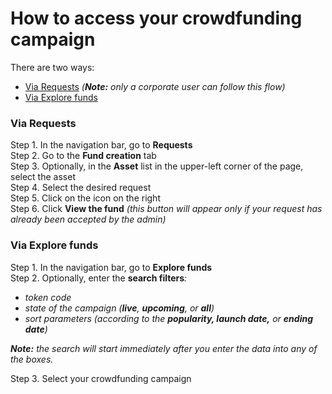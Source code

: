 # How to access your crowdfunding campaign

There are two ways:

* [Via Requests](https://cryptofund.software/resources/product-guide/end-users/Crowdfunding-campaigns/how-to-access-your-crowdfunding-campaign/#via-requests) _\(**Note:** only a corporate user can follow this flow\)_
* [Via Explore funds](https://cryptofund.software/resources/product-guide/end-users/crowdfunding-campaigns/how-to-access-your-crowdfunding-campaign/#via-explore-funds)

### Via Requests <a id="via-requests"></a>

Step 1. In the navigation bar, go to **Requests**  
Step 2. Go to the **Fund creation** tab  
Step 3. Optionally, in the **Asset** list in the upper-left corner of the page, select the asset  
Step 4. Select the desired request  
Step 5. Click on the icon on the right  
Step 6. Click **View the fund** _\(this button will appear only if your request has already been accepted by the admin\)_

### Via Explore funds <a id="via-explore-funds"></a>

Step 1. In the navigation bar, go to **Explore funds**  
Step 2. Optionally, enter the **search filters**_:_

* _token code_
* _state of the campaign \(**live**, **upcoming**, or **all**\)_
* _sort parameters \(according to the **popularity, launch date,** or **ending date**\)_

_**Note:** the search will start immediately after you enter the data into any of the boxes._

Step 3. Select your crowdfunding campaign

